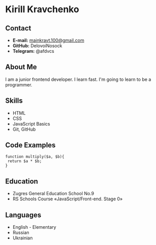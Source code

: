 # Kirill Kravchenko

## Contact
* **E-mail:** mainkravt.100@gmail.com
* **GitHub:** DelovoiNosock
* **Telegram:** @afdvcs

## About Me
   I am a junior frontend developer. I learn fast. I'm going to learn to be a programmer.
   
## Skills
* HTML
* CSS
* JavaScript Basics
* Git, GitHub

## Code Examples
```
function multiply($a, $b){
 return $a * $b;
}
```
## Education
* Zugres General Education School No.9
* RS Schools Course «JavaScript/Front-end. Stage 0»

## Languages
* English - Elementary
* Russian
* Ukrainian
